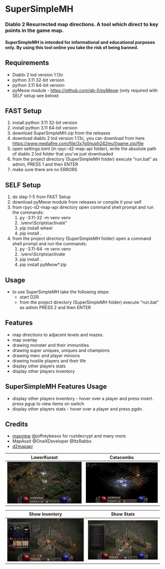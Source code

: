 # SuperSimpleMH
### Diablo 2 Resurrected map directions. A tool which direct to key points in the game map.
#### SuperSimpleMH is intended for informational and educational purposes only. By using this tool online you take the risk of being banned.

## Requirements
* Diablo 2 lod version 1.13c
* python 3.11 32-bit version
* python 3.11 64-bit version
* pyMeow module - https://github.com/qb-0/pyMeow (only required with SELF setup see below)

## FAST Setup
1) install python 3.11 32-bit version
2) install python 3.11 64-bit version 
3) download SuperSimpleMH.zip from the releases
4) download diablo 2 lod version 1.13c, you can download from here https://www.mediafire.com/file/3x7g0nuph242mu1/game.zip/file
5) open settings.toml (in rpyc-d2-map-api folder), write the absolute path of diablo 2 lod folder that you've just downloaded 
6) from the project directory (SuperSimpleMH folder) execute "run.bat" as admin, PRESS 1 and then ENTER
7) make sure there are no ERRORS

## SELF Setup
1) do step 1-5 from FAST Setup
2) download pyMeow module from releases or compile it your self
3) from rpyc-d2-map-api directory open command shell prompt and run the commands:
   1) py -3.11-32 -m venv venv
   2) .\venv\Scripts\activate"
   3) pip install wheel
   4) pip install . 
4) from the project directory (SuperSimpleMH folder) open a command shell prompt and run the commands:
   1) py -3.11-64 -m venv venv
   2) .\venv\Scripts\activate
   3) pip install .
   4) pip install pyMeow*.zip

## Usage
* to use SuperSimpleMH take the following steps:
  * start D2R
  * from the project directory (SuperSimpleMH folder) execute "run.bat" as admin PRESS 2 and then ENTER

## Features
* map directions to adjacent levels and mazes.
* map overlay
* drawing monster and their immunities
* drawing super uniques, uniques and champions
* drawing merc and player minions
* drawing hostile players and their life
* display other players stats
* display other players inventory

## SuperSimpleMH Features Usage
* display other players inventory - hover over a player and press insert. press pgup to view items on switch
* display other players stats - hover over a player and press pgdn.

## Credits
* [mapview](https://github.com/joffreybesos/d2r-mapview) @joffreybesos for rustdecrypt and many more.
* MapAssit @OneXDeveloper @ItzRabbs
* [d2mapapi](https://github.com/jcageman/d2mapapi)


LowerKurast                |  Catacombs
:-------------------------:|:-------------------------:
![plot](./LowerKurast.png)  |  ![plot](Catacombs.png)

Show Inventory             |  Show Stats
:-------------------------:|:-------------------------:
![plot](./ShowInventory.png)  |  ![plot](./ShowStats.png)
